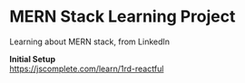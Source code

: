 # MERN Stack Learning Project

Learning about MERN stack, from LinkedIn

**Initial Setup**  
https://jscomplete.com/learn/1rd-reactful
